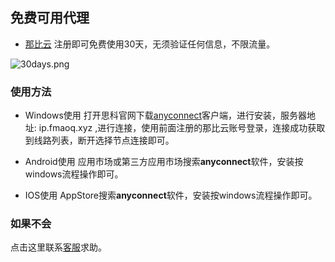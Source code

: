 ## 免费可用代理

- [那比云](https://www.nabiyunba.com)
注册即可免费使用30天，无须验证任何信息，不限流量。

![30days.png](https://i.loli.net/2019/06/24/5d1073ddcbb8b83902.png)


### 使用方法

- Windows使用
打开思科官网下载[anyconnect](https://cisco-anyconnect-secure-mobility-client.softonic.cn/)客户端，进行安装，服务器地址: ip.fmaoq.xyz ,进行连接，使用前面注册的那比云账号登录，连接成功获取到线路列表，断开选择节点连接即可。

- Android使用
应用市场或第三方应用市场搜索**anyconnect**软件，安装按windows流程操作即可。

- IOS使用
AppStore搜索**anyconnect**软件，安装按windows流程操作即可。

### 如果不会

点击这里联系[客服](https://duan.cf/qq)求助。
